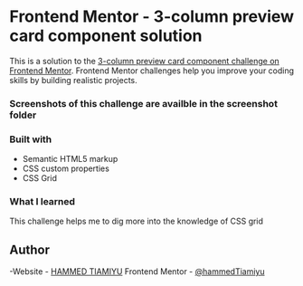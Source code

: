# Frontend Mentor - 3-column preview card component solution

This is a solution to the [3-column preview card component challenge on Frontend Mentor](https://www.frontendmentor.io/challenges/3column-preview-card-component-pH92eAR2-). Frontend Mentor challenges help you improve your coding skills by building realistic projects. 

### Screenshots of this challenge are availble in the screenshot folder

### Built with

- Semantic HTML5 markup
- CSS custom properties
- CSS Grid

### What I learned
This challenge helps me to dig more into the knowledge of CSS grid

## Author

-Website - [HAMMED TIAMIYU](https://hammedtiamiyu-portfolio-v1.netlify.app/)
Frontend Mentor - [@hammedTiamiyu](https://www.frontendmentor.io/profile/hammedTiamiyu)